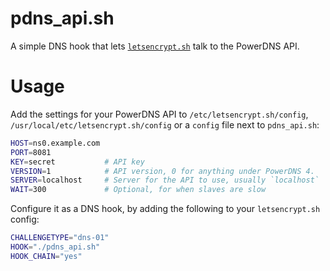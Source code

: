 # pdns_api.sh
A simple DNS hook that lets [`letsencrypt.sh`][le.sh] talk to the PowerDNS API.

# Usage
Add the settings for your PowerDNS API to
`/etc/letsencrypt.sh/config`, `/usr/local/etc/letsencrypt.sh/config`
or a `config` file next to `pdns_api.sh`:

```sh
HOST=ns0.example.com
PORT=8081
KEY=secret           # API key
VERSION=1            # API version, 0 for anything under PowerDNS 4.
SERVER=localhost     # Server for the API to use, usually `localhost`
WAIT=300             # Optional, for when slaves are slow
```

Configure it as a DNS hook, by adding the following to your `letsencrypt.sh` config:

```sh
CHALLENGETYPE="dns-01"
HOOK="./pdns_api.sh"
HOOK_CHAIN="yes"
```

[le.sh]: https://github.com/lukas2511/letsencrypt.sh
